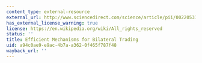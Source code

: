 ```yaml
---
content_type: external-resource
external_url: http://www.sciencedirect.com/science/article/pii/0022053183900480
has_external_license_warning: true
license: https://en.wikipedia.org/wiki/All_rights_reserved
status: ''
title: Efficient Mechanisms for Bilateral Trading
uid: a94c0ae9-e9ac-4b7a-a362-0f465f787f48
wayback_url: ''
---
```

